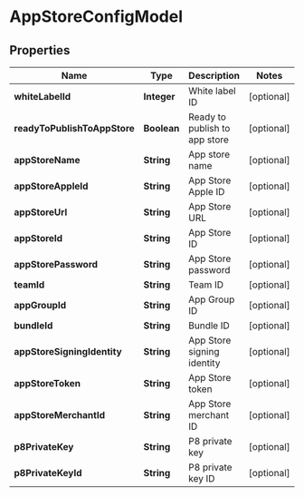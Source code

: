 
# AppStoreConfigModel

## Properties
Name | Type | Description | Notes
------------ | ------------- | ------------- | -------------
**whiteLabelId** | **Integer** | White label ID |  [optional]
**readyToPublishToAppStore** | **Boolean** | Ready to publish to app store |  [optional]
**appStoreName** | **String** | App store name |  [optional]
**appStoreAppleId** | **String** | App Store Apple ID |  [optional]
**appStoreUrl** | **String** | App Store URL |  [optional]
**appStoreId** | **String** | App Store ID |  [optional]
**appStorePassword** | **String** | App Store password |  [optional]
**teamId** | **String** | Team ID |  [optional]
**appGroupId** | **String** | App Group ID |  [optional]
**bundleId** | **String** | Bundle ID |  [optional]
**appStoreSigningIdentity** | **String** | App Store signing identity |  [optional]
**appStoreToken** | **String** | App Store token |  [optional]
**appStoreMerchantId** | **String** | App Store merchant ID |  [optional]
**p8PrivateKey** | **String** | P8 private key |  [optional]
**p8PrivateKeyId** | **String** | P8 private key ID |  [optional]



